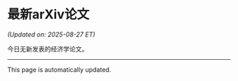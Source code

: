 # 最新arXiv论文

<!-- ARXIV_PAPERS_START -->
*(Updated on: 2025-08-27 ET)*

今日无新发表的经济学论文。
<!-- ARXIV_PAPERS_END -->

---
This page is automatically updated.
